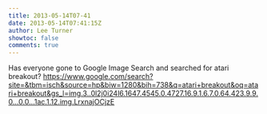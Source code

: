 ```yaml
---
title: 2013-05-14T07-41
date: 2013-05-14T07:41:15Z
author: Lee Turner
showtoc: false
comments: true
---
```


Has everyone gone to Google Image Search and searched for atari breakout? https://www.google.com/search?site=&tbm=isch&source=hp&biw=1280&bih=738&q=atari+breakout&oq=atari+breakout&gs_l=img.3..0l2j0i24l6.1647.4545.0.4727.16.9.1.6.7.0.64.423.9.9.0...0.0...1ac.1.12.img.LrxnajOCjzE

